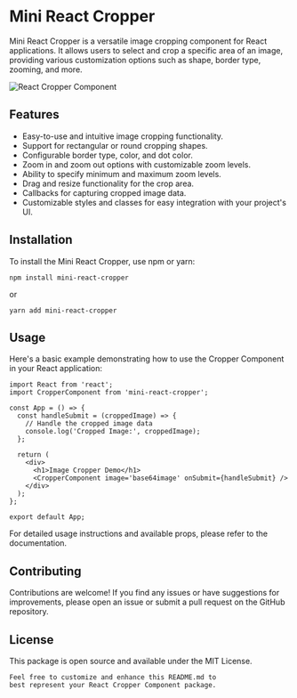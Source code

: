 # Mini React Cropper

Mini React Cropper is a versatile image cropping component for React applications. It allows users to select and crop a specific area of an image, providing various customization options such as shape, border type, zooming, and more.

![React Cropper Component](cropper-demo.png)

## Features

- Easy-to-use and intuitive image cropping functionality.
- Support for rectangular or round cropping shapes.
- Configurable border type, color, and dot color.
- Zoom in and zoom out options with customizable zoom levels.
- Ability to specify minimum and maximum zoom levels.
- Drag and resize functionality for the crop area.
- Callbacks for capturing cropped image data.
- Customizable styles and classes for easy integration with your project's UI.

## Installation

To install the Mini React Cropper, use npm or yarn:

```shell
npm install mini-react-cropper
```

or

```shell
yarn add mini-react-cropper
```

## Usage

Here's a basic example demonstrating how to use the Cropper Component in your React application:

```tsx
import React from 'react';
import CropperComponent from 'mini-react-cropper';

const App = () => {
  const handleSubmit = (croppedImage) => {
    // Handle the cropped image data
    console.log('Cropped Image:', croppedImage);
  };

  return (
    <div>
      <h1>Image Cropper Demo</h1>
      <CropperComponent image='base64image' onSubmit={handleSubmit} />
    </div>
  );
};

export default App;
```

For detailed usage instructions and available props, please refer to the documentation.

## Contributing

Contributions are welcome! If you find any issues or have suggestions for improvements, please open an issue or submit a pull request on the GitHub repository.

## License

This package is open source and available under the MIT License.

```
Feel free to customize and enhance this README.md to
best represent your React Cropper Component package.
```
